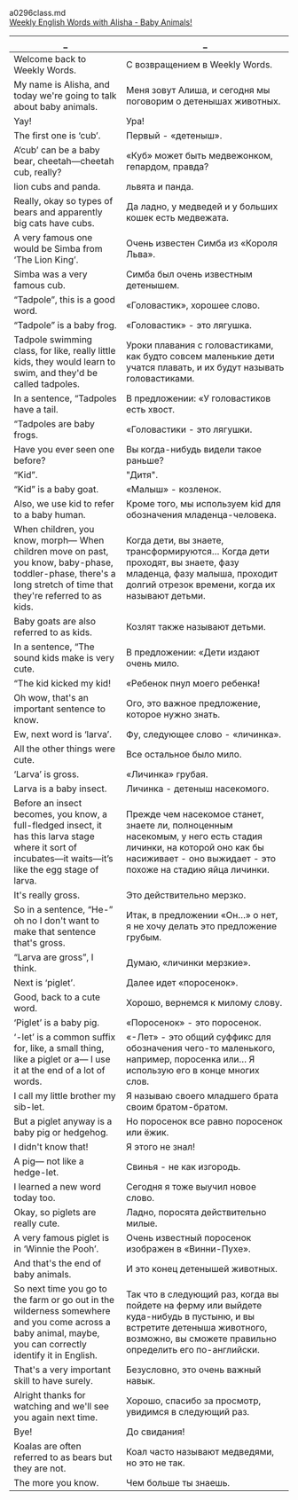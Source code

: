 a0296class.md  
[Weekly English Words with Alisha - Baby Animals!
](https://www.youtube.com/watch?v=rC-Qb7rPC0k)  





_|_
--|--
Welcome back to Weekly Words.|С возвращением в Weekly Words.
My name is Alisha, and today we're going to talk about baby animals.|Меня зовут Алиша, и сегодня мы поговорим о детенышах животных.
Yay!|Ура!
The first one is ‘cub’.|Первый - «детеныш».
A‘cub’ can be a baby bear, cheetah—cheetah cub, really?|«Куб» может быть медвежонком, гепардом, правда?
lion cubs and panda.|львята и панда.
Really, okay so types of bears and apparently big cats have cubs.|Да ладно, у медведей и у больших кошек есть медвежата.
A very famous one would be Simba from ‘The Lion King’.|Очень известен Симба из «Короля Льва».
Simba was a very famous cub.|Симба был очень известным детенышем.
“Tadpole”, this is a good word.|«Головастик», хорошее слово.
“Tadpole” is a baby frog.|«Головастик» - это лягушка.
Tadpole swimming class, for like, really little kids, they would learn to swim, and they'd be called tadpoles.|Уроки плавания с головастиками, как будто совсем маленькие дети учатся плавать, и их будут называть головастиками.
In a sentence, “Tadpoles have a tail.|В предложении: «У головастиков есть хвост.
“Tadpoles are baby frogs.|«Головастики - это лягушки.
Have you ever seen one before?|Вы когда-нибудь видели такое раньше?
“Kid”.|"Дитя".
“Kid” is a baby goat.|«Малыш» - козленок.
Also, we use kid to refer to a baby human.|Кроме того, мы используем kid для обозначения младенца-человека.
When children, you know, morph— When children move on past, you know, baby-phase, toddler-phase, there's a long stretch of time that they're referred to as kids.|Когда дети, вы знаете, трансформируются… Когда дети проходят, вы знаете, фазу младенца, фазу малыша, проходит долгий отрезок времени, когда их называют детьми.
Baby goats are also referred to as kids.|Козлят также называют детьми.
In a sentence, “The sound kids make is very cute.|В предложении: «Дети издают очень мило.
“The kid kicked my kid!|«Ребенок пнул моего ребенка!
Oh wow, that's an important sentence to know.|Ого, это важное предложение, которое нужно знать.
Ew, next word is ‘larva’.|Фу, следующее слово - «личинка».
All the other things were cute.|Все остальное было мило.
‘Larva’ is gross.|«Личинка» грубая.
Larva is a baby insect.|Личинка - детеныш насекомого.
Before an insect becomes, you know, a full-fledged insect, it has this larva stage where it sort of incubates—it waits—it’s like the egg stage of larva.|Прежде чем насекомое станет, знаете ли, полноценным насекомым, у него есть стадия личинки, на которой оно как бы насиживает - оно выжидает - это похоже на стадию яйца личинки.
It's really gross.|Это действительно мерзко.
So in a sentence, “He-” oh no I don't want to make that sentence that's gross.|Итак, в предложении «Он…» о нет, я не хочу делать это предложение грубым.
“Larva are gross”, I think.|Думаю, «личинки мерзкие».
Next is ‘piglet’.|Далее идет «поросенок».
Good, back to a cute word.|Хорошо, вернемся к милому слову.
‘Piglet’ is a baby pig.|«Поросенок» - это поросенок.
‘-let’ is a common suffix for, like, a small thing, like a piglet or a— I use it at the end of a lot of words.|«-Лет» - это общий суффикс для обозначения чего-то маленького, например, поросенка или… Я использую его в конце многих слов.
I call my little brother my sib-let.|Я называю своего младшего брата своим братом-братом.
But a piglet anyway is a baby pig or hedgehog.|Но поросенок все равно поросенок или ёжик.
I didn't know that!|Я этого не знал!
A pig— not like a hedge-let.|Свинья - не как изгородь.
I learned a new word today too.|Сегодня я тоже выучил новое слово.
Okay, so piglets are really cute.|Ладно, поросята действительно милые.
A very famous piglet is in ‘Winnie the Pooh’.|Очень известный поросенок изображен в «Винни-Пухе».
And that's the end of baby animals.|И это конец детенышей животных.
So next time you go to the farm or go out in the wilderness somewhere and you come across a baby animal, maybe, you can correctly identify it in English.|Так что в следующий раз, когда вы пойдете на ферму или выйдете куда-нибудь в пустыню, и вы встретите детеныша животного, возможно, вы сможете правильно определить его по-английски.
That's a very important skill to have surely.|Безусловно, это очень важный навык.
Alright thanks for watching and we'll see you again next time.|Хорошо, спасибо за просмотр, увидимся в следующий раз.
Bye!|До свидания!
Koalas are often referred to as bears but they are not.|Коал часто называют медведями, но это не так.
The more you know.|Чем больше ты знаешь.
